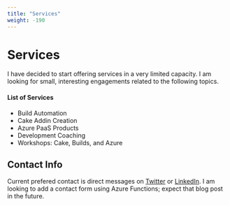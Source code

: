 ```yaml
---
title: "Services"
weight: -190
---
```


<h1>Services</h1>
<p>I have decided to start offering services in a very limited capacity. I am looking for small, interesting engagements related to the following topics.</p>
<h4>List of Services</h4>
<ul>
    <li>Build Automation</li>
    <li>Cake Addin Creation</li>
    <li>Azure PaaS Products</li>
    <li>Development Coaching</li>
    <li>Workshops: Cake, Builds, and Azure</li>
</ul>
<h2>Contact Info</h2>
<p>Current prefered contact is direct messages on <a href="https://twitter.com/phillipsj73"><i class="fab fa-twitter"></i> Twitter</a> or <a href="https://www.linkedin.com/in/jamie-phillips-695927b0"><i class="fab fa-linkedin"></i> LinkedIn</a>. I am looking to add a contact form using Azure Functions; expect that blog post in the future.</p>